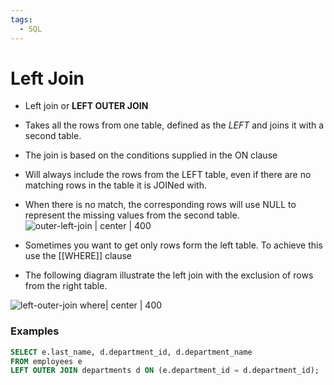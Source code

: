 ```yaml
---
tags:
  - SQL
---
```

# Left Join
- Left join or **LEFT OUTER JOIN**
- Takes all the rows from one table, defined as the *LEFT* and joins it with a second table.
- The join is based on the conditions supplied in the ON clause
- Will always include the rows from the LEFT table, even if there are no matching rows in the table it is JOINed with.
- When there is no match, the corresponding rows will use NULL to represent the missing values from the second table.
![outer-left-join | center | 400](https://www.oracletutorial.com/wp-content/uploads/2019/02/Oracle-Joins-Left-Join.png)

- Sometimes you want to get only rows form the left table. To achieve this use the [[WHERE]] clause
- The following diagram illustrate the left join with the exclusion of rows from the right table.

![left-outer-join where| center | 400](https://www.oracletutorial.com/wp-content/uploads/2019/02/Oracle-Joins-Left-Join-with-Where.png)

### Examples
```SQL
SELECT e.last_name, d.department_id, d.department_name
FROM employees e
LEFT OUTER JOIN departments d ON (e.department_id = d.department_id);
```



